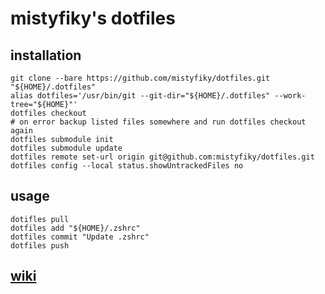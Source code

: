 # mistyfiky's dotfiles

## installation
```shell script
git clone --bare https://github.com/mistyfiky/dotfiles.git "${HOME}/.dotfiles"
alias dotfiles='/usr/bin/git --git-dir="${HOME}/.dotfiles" --work-tree="${HOME}"'
dotfiles checkout
# on error backup listed files somewhere and run dotfiles checkout again
dotfiles submodule init
dotfiles submodule update
dotfiles remote set-url origin git@github.com:mistyfiky/dotfiles.git
dotfiles config --local status.showUntrackedFiles no
```

## usage
```shell script
dotifles pull
dotfiles add "${HOME}/.zshrc"
dotfiles commit "Update .zshrc"
dotfiles push
```
## [wiki](https://github.com/mistyfiky/dotfiles/wiki)
